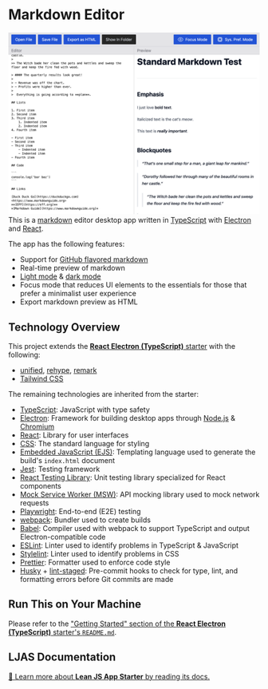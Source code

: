 # Markdown Editor

![Screenshot of markdown editor](./src/playwright/editor-preview.test.ts-snapshots/editor-preview-standard-chromium-darwin.png)
This is a [markdown](https://daringfireball.net/projects/markdown) editor desktop app written in [TypeScript](https://typescriptlang.org) with [Electron](https://electronjs.org) and [React](https://react.dev).

The app has the following features:

-   Support for [GitHub flavored markdown](https://github.github.com/gfm)
-   Real-time preview of markdown
-   [Light mode](./src/playwright/color-mode.test.ts-snapshots/light-mode-chromium-darwin.png) & [dark mode](./src/playwright/color-mode.test.ts-snapshots/dark-mode-chromium-darwin.png)
-   Focus mode that reduces UI elements to the essentials for those that prefer a minimalist user experience
-   Export markdown preview as HTML

## Technology Overview

This project extends the [**React Electron (TypeScript)** starter](https://github.com/mattlean/lean-js-app-starter/tree/master/starters/react-electron-ts) with the following:

-   [unified](https://unifiedjs.com), [rehype](https://unifiedjs.com/explore/package/rehype), [remark](https://unifiedjs.com/explore/package/remark)
-   [Tailwind CSS](https://tailwindcss.com)

The remaining technologies are inherited from the starter:

-   [TypeScript](https://typescriptlang.org): JavaScript with type safety
-   [Electron](https://electronjs.org): Framework for building desktop apps through [Node.js](https://nodejs.org) & [Chromium](https://chromium.org/chromium-projects)
-   [React](https://react.dev): Library for user interfaces
-   [CSS](https://w3.org/Style/CSS/Overview.en.html): The standard language for styling
-   [Embedded JavaScript (EJS)](https://ejs.co): Templating language used to generate the build's `index.html` document
-   [Jest](https://jestjs.io): Testing framework
-   [React Testing Library](https://testing-library.com/docs/react-testing-library/intro): Unit testing library specialized for React components
-   [Mock Service Worker (MSW)](https://mswjs.io): API mocking library used to mock network requests
-   [Playwright](https://playwright.dev): End-to-end (E2E) testing
-   [webpack](https://webpack.js.org): Bundler used to create builds
-   [Babel](https://babeljs.io): Compiler used with webpack to support TypeScript and output Electron-compatible code
-   [ESLint](https://eslint.org): Linter used to identify problems in TypeScript & JavaScript
-   [Stylelint](https://stylelint.io): Linter used to identify problems in CSS
-   [Prettier](https://prettier.io): Formatter used to enforce code style
-   [Husky](https://typicode.github.io/husky) + [lint-staged](https://github.com/okonet/lint-staged): Pre-commit hooks to check for type, lint, and formatting errors before Git commits are made

## Run This on Your Machine

Please refer to the ["Getting Started" section of the **React Electron (TypeScript)** starter's `README.md`](https://github.com/mattlean/lean-js-app-starter/tree/master/starters/react-electron-ts#getting-started).

## LJAS Documentation

[📖 Learn more about **Lean JS App Starter** by reading its docs.](https://github.com/mattlean/lean-js-app-starter/tree/master/docs)
